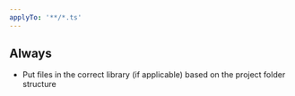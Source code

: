 ```yaml
---
applyTo: '**/*.ts'
---
```


## Always

- Put files in the correct library (if applicable) based on the project folder structure